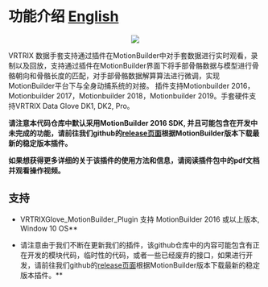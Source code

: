# 功能介绍 [English][english]

<p align="center">
  <img src="https://github.com/VRTRIX/VRTRIXGlove_Unity3D_SDK/blob/client/docs/img/digital_glove.png"/>
</p>

VRTRIX 数据手套支持通过插件在MotionBuilder中对手套数据进行实时观看，录制以及回放，支持通过插件在MotionBuilder界面下将手部骨骼数据与模型进行骨骼朝向和骨骼长度的匹配，对手部骨骼数据解算算法进行微调，实现MotionBuilder平台下与全身动捕系统的对接。 插件支持Motionbuilder 2016，Motionbuilder 2017，Motionbuilder 2018，Motionbuilder 2019。手套硬件支持VRTRIX Data Glove DK1, DK2, Pro。

**请注意本代码仓库中默认采用MotionBuilder 2016 SDK, 并且可能包含在开发中未完成的功能，请前往我们github的[release页面][devsite]根据MotionBuilder版本下载最新的稳定版本插件。**

**如果想获得更多详细的关于该插件的使用方法和信息，请阅读插件包中的pdf文档并观看操作视频。**

## 支持

- VRTRIXGlove_MotionBuilder_Plugin 支持 MotionBuilder 2016 或以上版本, Window 10 OS**

- 请注意由于我们不断在更新我们的插件，该github仓库中的内容可能包含有正在开发的模块代码，临时性的代码，或者一些已经废弃的接口，如果进行开发，请前往我们github的[release页面][devsite]根据MotionBuilder版本下载最新的稳定版本插件。**

[devsite]: https://github.com/VRTRIX/VRTRIXGlove_MotionBuilder_Plugin/releases "VRTRIX Glove Unity Plugin Release site"
[english]: https://github.com/VRTRIX/VRTRIXGlove_MotionBuilder_Plugin/blob/master/README.md "english"
